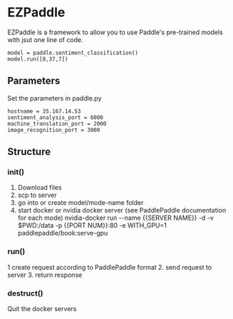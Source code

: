 # EZPaddle

EZPaddle is a framework to allow you to use Paddle's pre-trained models with jsut one line of code.

```
model = paddle.sentiment_classification()
model.run([8,37,7])
```
## Parameters
Set the parameters in paddle.py
```
hostname = 35.167.14.53
sentiment_analysis_port = 6000
machine_translation_port = 2000
image_recognition_port = 3000
```


## Structure

### init()
1. Download files
2. scp to server
3. go into or create model/mode-name folder
4. start docker or nvidia docker server (see PaddlePaddle documentation for each mode) 
nvidia-docker run --name {{SERVER NAME}} -d -v $PWD:/data -p {{PORT NUM}}:80 -e WITH_GPU=1 paddlepaddle/book:serve-gpu

### run()
1 create request according to PaddlePaddle format
2. send request to server
3. return response

### destruct()
Quit the docker servers
 
